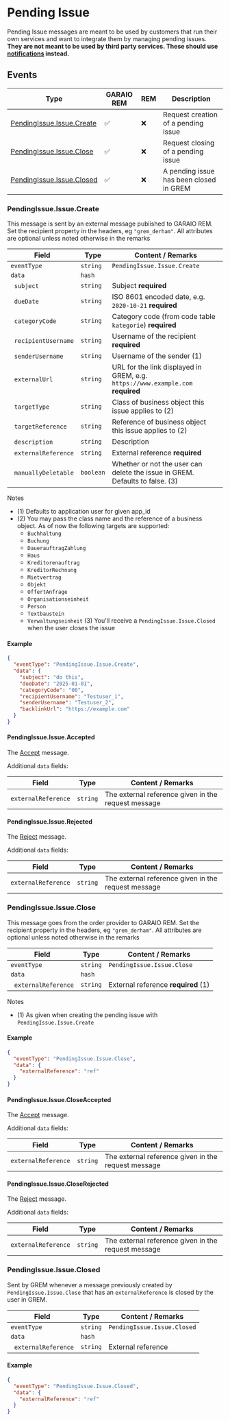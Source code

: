 # Pending Issue

Pending Issue messages are meant to be used by customers that run their own services and want to integrate them by managing pending issues. **They are not meant to be used by third party services. These should use [notifications](notification_context.md) instead.**

## Events

| Type                                                  | GARAIO REM         | REM | Description                             |
| ----------------------------------------------------- | ------------------ | --- | --------------------------------------- |
| [PendingIssue.Issue.Create](#pendingissueissuecreate) | :white_check_mark: | :x: | Request creation of a pending issue     |
| [PendingIssue.Issue.Close](#pendingissueissueclose)   | :white_check_mark: | :x: | Request closing of a pending issue      |
| [PendingIssue.Issue.Closed](#pendingissueissueclosed) | :white_check_mark: | :x: | A pending issue has been closed in GREM |

### PendingIssue.Issue.Create

This message is sent by an external message published to GARAIO REM. Set the recipient property in the headers, eg `"grem_derham"`. All attributes are optional unless noted otherwise in the remarks

| Field                           | Type      | Content / Remarks                                                               |
| ------------------------------- | --------- | ------------------------------------------------------------------------------- |
| `eventType`                     | `string`  | `PendingIssue.Issue.Create`                                                     |
| `data`                          | `hash`    |                                                                                 |
| &nbsp;&nbsp;`subject`           | `string`  | Subject **required**                                                            |
| &nbsp;&nbsp;`dueDate`           | `string`  | ISO 8601 encoded date, e.g. `2020-10-21` **required**                           |
| &nbsp;&nbsp;`categoryCode`      | `string`  | Category code (from code table `kategorie`) **required**                        |
| &nbsp;&nbsp;`recipientUsername` | `string`  | Username of the recipient **required**                                          |
| &nbsp;&nbsp;`senderUsername`    | `string`  | Username of the sender (1)                                                      |
| &nbsp;&nbsp;`externalUrl`       | `string`  | URL for the link displayed in GREM, e.g. `https://www.example.com` **required** |
| &nbsp;&nbsp;`targetType`        | `string`  | Class of business object this issue applies to (2)                              |
| &nbsp;&nbsp;`targetReference`   | `string`  | Reference of business object this issue applies to (2)                          |
| &nbsp;&nbsp;`description`       | `string`  | Description                                                                     |
| &nbsp;&nbsp;`externalReference` | `string`  | External reference **required**                                                 |
| &nbsp;&nbsp;`manuallyDeletable` | `boolean` | Whether or not the user can delete the issue in GREM. Defaults to false. (3)    |

Notes

* (1) Defaults to application user for given app_id
* (2) You may pass the class name and the reference of a business object. As of now the following targets are supported:
  * `Buchhaltung`
  * `Buchung`
  * `DauerauftragZahlung`
  * `Haus`
  * `Kreditorenauftrag`
  * `KreditorRechnung`
  * `Mietvertrag`
  * `Objekt`
  * `OffertAnfrage`
  * `Organisationseinheit`
  * `Person`
  * `Textbaustein`
  * `Verwaltungseinheit`
  (3) You'll receive a `PendingIssue.Issue.Closed` when the user closes the issue

#### Example

```json
{
  "eventType": "PendingIssue.Issue.Create",
  "data": {
    "subject": "do this",
    "dueDate": "2025-01-01",
    "categoryCode": "00",
    "recipientUsername": "Testuser_1",
    "senderUsername": "Testuser_2",
    "backlinkUrl": "https://example.com"
  }
}
```

#### PendingIssue.Issue.Accepted

The [Accept](./result_messages.md#accepted-message) message.

Additional `data` fields:

| Field               | Type     | Content / Remarks                                   |
| ------------------- | -------- | --------------------------------------------------- |
| `externalReference` | `string` | The external reference given in the request message |

#### PendingIssue.Issue.Rejected

The [Reject](./result_messages.md#rejected-message) message.

Additional `data` fields:

| Field               | Type     | Content / Remarks                                   |
| ------------------- | -------- | --------------------------------------------------- |
| `externalReference` | `string` | The external reference given in the request message |

### PendingIssue.Issue.Close

This message goes from the order provider to GARAIO REM. Set the recipient property in the headers, eg `"grem_derham"`. All attributes are optional unless noted otherwise in the remarks

| Field                           | Type     | Content / Remarks                     |
| ------------------------------- | -------- | ------------------------------------- |
| `eventType`                     | `string` | `PendingIssue.Issue.Close`            |
| `data`                          | `hash`   |                                       |
| &nbsp;&nbsp;`externalReference` | `string` | External reference  **required**  (1) |

Notes

* (1) As given when creating the pending issue with `PendingIssue.Issue.Create`

#### Example

```json
{
  "eventType": "PendingIssue.Issue.Close",
  "data": {
    "externalReference": "ref"
  }
}
```

#### PendingIssue.Issue.CloseAccepted

The [Accept](./result_messages.md#accepted-message) message.

Additional `data` fields:

| Field               | Type     | Content / Remarks                                   |
| ------------------- | -------- | --------------------------------------------------- |
| `externalReference` | `string` | The external reference given in the request message |

#### PendingIssue.Issue.CloseRejected

The [Reject](./result_messages.md#rejected-message) message.

Additional `data` fields:

| Field               | Type     | Content / Remarks                                   |
| ------------------- | -------- | --------------------------------------------------- |
| `externalReference` | `string` | The external reference given in the request message |

### PendingIssue.Issue.Closed

Sent by GREM whenever a message previously created by `PendingIssue.Issue.Close` that has an `externalReference` is closed by the user in GREM.

| Field                           | Type     | Content / Remarks           |
| ------------------------------- | -------- | --------------------------- |
| `eventType`                     | `string` | `PendingIssue.Issue.Closed` |
| `data`                          | `hash`   |                             |
| &nbsp;&nbsp;`externalReference` | `string` | External reference          |

#### Example

```json
{
  "eventType": "PendingIssue.Issue.Closed",
  "data": {
    "externalReference": "ref"
  }
}
```
